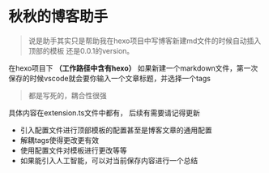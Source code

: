 # 秋秋的博客助手

> 说是助手其实只是帮助我在hexo项目中写博客新建md文件的时候自动插入顶部的模板
> 还是0.0.1的version。

在hexo项目下 **（工作路径中含有hexo）**  如果新建一个markdown文件，第一次保存的时候vscode就会要你输入一个文章标题，并选择一个tags

> 都是写死的，耦合性很强

具体内容在extension.ts文件中都有，
后续有需要请记得更新

- 引入配置文件进行顶部模板的配置甚至是博客文章的通用配置
- 解耦tags使得更改更有效
- 使用配置文件对模板进行更改等等
- 如果能引入人工智能，可以对当前保存内容进行一个总结
